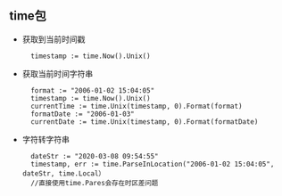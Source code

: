 ## time包
- 获取到当前时间戳

		timestamp := time.Now().Unix()
- 获取当前时间字符串

		format := "2006-01-02 15:04:05"
        timestamp := time.Now().Unix()
		currentTime := time.Unix(timestamp, 0).Format(format)
        formatDate := "2006-01-03"
        currentDate := time.Unix(timestamp, 0).Format(formatDate)
- 字符转字符串

		dateStr := "2020-03-08 09:54:55"
        timestamp, err := time.ParseInLocation("2006-01-02 15:04:05", dateStr, time.Local）
        //直接使用time.Pares会存在时区差问题
